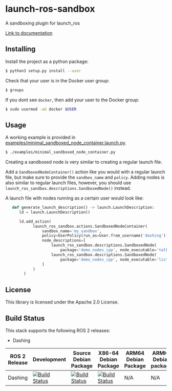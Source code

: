 # launch-ros-sandbox

A sandboxing plugin for launch_ros

[Link to documentation](https://launch-ros-sandbox.readthedocs.io)

## Installing

Install the project as a python package:

```bash
$ python3 setup.py install --user
```

Check that your user is in the Docker user group:

```bash
$ groups
```

If you dont see `docker`, then add your user to the Docker group:

```bash
$ sudo usermod -aG docker $USER
```

## Usage

A working example is provided in [examples/minimal_sandboxed_node_container.launch.py](https://github.com/aws-robotics/launch-ros-sandbox/tree/master/examples/minimal_sandboxed_node_container.launch.py).

```bash
$ ./examples/minimal_sandboxed_node_container.py
```

Creating a sandboxed node is very similar to creating a regular launch file.

Add a `SandboxedNodeContainer()` action like you would with a regular launch file, but make sure to provide the `sandbox_name` and `policy`.
Adding nodes is also similar to regular launch files, however, you should use `launch_ros_sandbox.descriptions.SandboxedNode()` instead.

A launch file with nodes running as a certain user would look like:

```python
   def generate_launch_description() -> launch.LaunchDescription:
      ld = launch.LaunchDescription()

      ld.add_action(
        	launch_ros_sandbox.actions.SandboxedNodeContainer(
            	sandbox_name='my_sandbox',
            	policy=UserPolicy(run_as=User.from_username('dashing')),
            	node_descriptions=[
            		launch_ros_sandbox.descriptions.SandboxedNode(
                    	package='demo_nodes_cpp', node_executable='talker'),
                	launch_ros_sandbox.descriptions.SandboxedNode(
                    	package='demo_nodes_cpp', node_executable='listener')
            	]
        	)
    	)
```

## License

This library is licensed under the Apache 2.0 License.


## Build Status

This stack supports the following ROS 2 releases:

 * Dashing

| ROS 2 Release | Development  | Source Debian Package | X86-64 Debian Package | ARM64 Debian Package | ARMHF Debian package |
| ------------- | ------------ | --------------------- | --------------------- | -------------------- | -------------------- |
| Dashing       | [![Build Status](http://build.ros2.org/buildStatus/icon?job=Ddev__launch_ros_sandbox__ubuntu_bionic_amd64)](http://build.ros2.org/job/Ddev__launch_ros_sandbox__ubuntu_bionic_amd64) | [![Build Status](http://build.ros2.org/buildStatus/icon?job=Dsrc_uB__launch_ros_sandbox__ubuntu_bionic__source)](http://build.ros2.org/job/Dsrc_uB__launch_ros_sandbox__ubuntu_bionic__source) | [![Build Status](http://build.ros2.org/buildStatus/icon?job=Dbin_uB64__launch_ros_sandbox__ubuntu_bionic_amd64__binary)](http://build.ros2.org/job/Dbin_uB64__launch_ros_sandbox__ubuntu_bionic_amd64__binary) | N/A | N/A |
